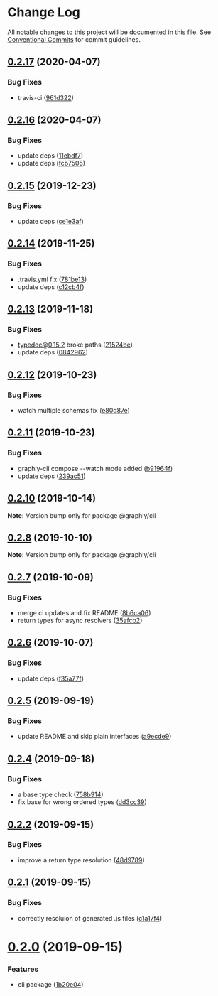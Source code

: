 # Change Log

All notable changes to this project will be documented in this file.
See [Conventional Commits](https://conventionalcommits.org) for commit guidelines.

## [0.2.17](https://github.com/graphly/graphly/compare/v0.2.16...v0.2.17) (2020-04-07)


### Bug Fixes

* travis-ci ([961d322](https://github.com/graphly/graphly/commit/961d322558327bddd80450172583119fb6cc5b50))





## [0.2.16](https://github.com/graphly/graphly/compare/v0.2.15...v0.2.16) (2020-04-07)


### Bug Fixes

* update deps ([11ebdf7](https://github.com/graphly/graphly/commit/11ebdf75403e5ee0fd449de1560d4b25f876a664))
* update deps ([fcb7505](https://github.com/graphly/graphly/commit/fcb7505420631e2fe2567cf6f415b122a4576038))





## [0.2.15](https://github.com/graphly/graphly/compare/v0.2.14...v0.2.15) (2019-12-23)


### Bug Fixes

* update deps ([ce1e3af](https://github.com/graphly/graphly/commit/ce1e3af9528e9c7dda560c5cd9fff8cae3a08750))





## [0.2.14](https://github.com/graphly/graphly/compare/v0.2.13...v0.2.14) (2019-11-25)


### Bug Fixes

* .travis.yml fix ([781be13](https://github.com/graphly/graphly/commit/781be13244be8dc2b0c632d73abf861ab5dc49ec))
* update deps ([c12cb4f](https://github.com/graphly/graphly/commit/c12cb4fe0eb76697731c3c2e2c35d1b512b88257))





## [0.2.13](https://github.com/graphly/graphly/compare/v0.2.12...v0.2.13) (2019-11-18)


### Bug Fixes

* typedoc@0.15.2 broke paths ([21524be](https://github.com/graphly/graphly/commit/21524be09770c63e67f4fcd2a46c8436a11e48da))
* update deps ([0842962](https://github.com/graphly/graphly/commit/08429624fe0565adfc56ce271cc10b0251c5c156))





## [0.2.12](https://github.com/graphly/graphly/compare/v0.2.11...v0.2.12) (2019-10-23)


### Bug Fixes

* watch multiple schemas fix ([e80d87e](https://github.com/graphly/graphly/commit/e80d87e43794f58d60984c5062640b8fc5f8afc5))





## [0.2.11](https://github.com/graphly/graphly/compare/v0.2.10...v0.2.11) (2019-10-23)


### Bug Fixes

* graphly-cli compose --watch mode added ([b91964f](https://github.com/graphly/graphly/commit/b91964fa9eccca6b25678e580b1340eb1865fcc7))
* update deps ([239ac51](https://github.com/graphly/graphly/commit/239ac51e740158e02b1717d721dcb82c0de80462))





## [0.2.10](https://github.com/graphly/graphly/compare/v0.2.9...v0.2.10) (2019-10-14)

**Note:** Version bump only for package @graphly/cli





## [0.2.8](https://github.com/graphly/graphly/compare/v0.2.7...v0.2.8) (2019-10-10)

**Note:** Version bump only for package @graphly/cli





## [0.2.7](https://github.com/graphly/graphly/compare/v0.2.6...v0.2.7) (2019-10-09)


### Bug Fixes

* merge ci updates and fix README ([8b6ca06](https://github.com/graphly/graphly/commit/8b6ca06c0411cd41687a7356dc5e018cb0725d16))
* return types for async resolvers ([35afcb2](https://github.com/graphly/graphly/commit/35afcb255f00481f4bcf1c6b271f9c755a4ef713))





## [0.2.6](https://github.com/graphly/graphly/compare/v0.2.5...v0.2.6) (2019-10-07)


### Bug Fixes

* update deps ([f35a77f](https://github.com/graphly/graphly/commit/f35a77f))





## [0.2.5](https://github.com/graphly/graphly/compare/v0.2.4...v0.2.5) (2019-09-19)


### Bug Fixes

* update README and skip plain interfaces ([a9ecde9](https://github.com/graphly/graphly/commit/a9ecde9))





## [0.2.4](https://github.com/graphly/graphly/compare/v0.2.3...v0.2.4) (2019-09-18)


### Bug Fixes

* a base type check ([758b914](https://github.com/graphly/graphly/commit/758b914))
* fix base for wrong ordered types ([dd3cc39](https://github.com/graphly/graphly/commit/dd3cc39))





## [0.2.2](https://github.com/graphly/graphly/compare/v0.2.1...v0.2.2) (2019-09-15)


### Bug Fixes

* improve a return type resolution ([48d9789](https://github.com/graphly/graphly/commit/48d9789))





## [0.2.1](https://github.com/graphly/graphly/compare/v0.2.0...v0.2.1) (2019-09-15)


### Bug Fixes

* correctly resoluion of generated .js files ([c1a17f4](https://github.com/graphly/graphly/commit/c1a17f4))





# [0.2.0](https://github.com/graphly/graphly/compare/v0.1.4...v0.2.0) (2019-09-15)


### Features

* cli package ([1b20e04](https://github.com/graphly/graphly/commit/1b20e04))
